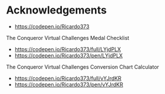 # Acknowledgements

- https://codepen.io/Ricardo373

The Conqueror Virtual Challenges Medal Checklist

- https://codepen.io/Ricardo373/full/LYjdPLX
- https://codepen.io/Ricardo373/pen/LYjdPLX

The Conqueror Virtual Challenges Conversion Chart Calculator

- https://codepen.io/Ricardo373/full/vYJrdKR
- https://codepen.io/Ricardo373/pen/vYJrdKR
